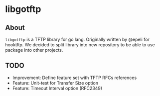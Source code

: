 # libgotftp


## About

`libgotftp` is a TFTP library for go lang. Originally written by @epeli for hooktftp. We decided
to split library into new repository to be able to use package into other projects.


## TODO

  * Improvement: Define feature set with TFTP RFCs references
  * Feature: Unit-test for Transfer Size option
  * Feature: Timeout Interval option (RFC2349)
